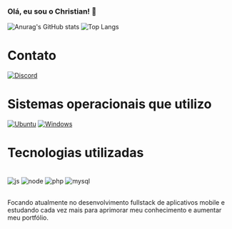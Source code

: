  ### Olá, eu sou o **Christian**! 👋

![Anurag's GitHub stats](https://github-readme-stats.vercel.app/api?username=imStoorm&show_icons=true&theme=cobalt)
![Top Langs](https://github-readme-stats.vercel.app/api/top-langs/?username=imstoorm&theme=cobalt&layout=donut)

# Contato
 [![Discord](https://img.shields.io/badge/Discord-7289DA?style=for-the-badge&logo=discord&logoColor=white)](https://discord.com/channels/@me/852586719399510016)

# Sistemas operacionais que utilizo
[![Ubuntu](https://img.shields.io/badge/Ubuntu-E95420?style=for-the-badge&logo=ubuntu&logoColor=white)]()
[![Windows](https://img.shields.io/badge/Windows-0078D6?style=for-the-badge&logo=windows&logoColor=white)]()

# Tecnologias utilizadas
<div style="display: inline_block"><br/>
<img align="center" alt="js" src="https://img.shields.io/badge/JavaScript-F7DF1E?style=for-the-badge&logo=javascript&logoColor=black">
<img align="center" alt="node" src="https://img.shields.io/badge/Node.js-43853D?style=for-the-badge&logo=node.js&logoColor=white">
<img align="center" alt="php" src="https://img.shields.io/badge/PHP-777BB4?style=for-the-badge&logo=php&logoColor=white">
<img align="center" alt="mysql" src="https://img.shields.io/badge/MySQL-00000F?style=for-the-badge&logo=mysql&logoColor=white">
</div><br/>

Focando atualmente no desenvolvimento fullstack de aplicativos mobile e estudando cada vez mais para aprimorar meu conhecimento e aumentar meu portfólio.
